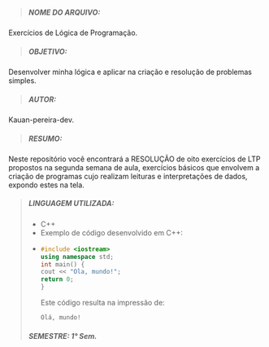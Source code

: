 > ##### NOME DO ARQUIVO: 
Exercícios de Lógica de Programação.
> ##### OBJETIVO: 
Desenvolver minha lógica e aplicar na criação e resolução de problemas simples. 
> ##### AUTOR: 
Kauan-pereira-dev. 
> ##### RESUMO: 
Neste repositório você encontrará a RESOLUÇÃO de oito exercícios de LTP propostos na segunda semana de aula, exercícios básicos que envolvem a criação de programas cujo realizam leituras e interpretações de dados, expondo estes na tela.
> ##### LINGUAGEM UTILIZADA: 
> - C++
> - Exemplo de código desenvolvido em C++:
> - ~~~cpp
>   #include <iostream>
>   using namespace std;
>   int main() {
>   cout << "Ola, mundo!";
>   return 0;
>   }
>   ~~~
>   Este código resulta na impressão de:
>   ~~~cpp
>   Olá, mundo!
>   ~~~
> ##### SEMESTRE: 1° Sem.

